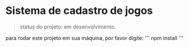 # Sistema de cadastro de jogos

>status do projeto: em desenvolvimento.

para rodar este projeto em sua máquina, por favor digite:
'''
npm install
'''
